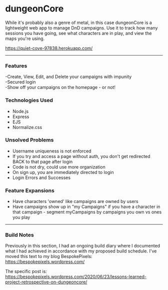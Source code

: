 # dungeonCore
While it's probably also a genre of metal, in this case dungeonCore is a lightweight web app to manage DnD campaigns.
Use it to track how many sessions you have going, see what characters are in play, and view the maps you're using. 

https://quiet-cove-97838.herokuapp.com/

***

### Features
-Create, View, Edit, and Delete your campaigns with impunity  
-Secured login  
-Show off your campaigns on the homepage - or not!  

### Technologies Used
* Node.js
* Express
* EJS
* Normalize.css

### Unsolved Problems

- Username uniqueness is not enforced
- If you try and access a page without auth, you don't get redirected BACK to that page after login
- Code is not dry, could use more organization
- On sign up, you are immediately directed to login
- Login Errors and Successes

### Feature Expansions
- Have characters 'owned' like campaigns are owned by users
- Have campaigns show up in "my Campaigns" if you have a character in that campaign - segment myCampaigns by campaigns you own vs ones you play

***

### Build Notes
Previously in this section, I had an ongoing build diary where I documented what I had achieved in accordance with my proposed build schedule. I've moved this text to my blog BespokePixels: https://bespokepixels.wordpress.com/

The specific post is: https://bespokepixels.wordpress.com/2020/06/23/lessons-learned-project-retrospective-on-dungeoncore/
